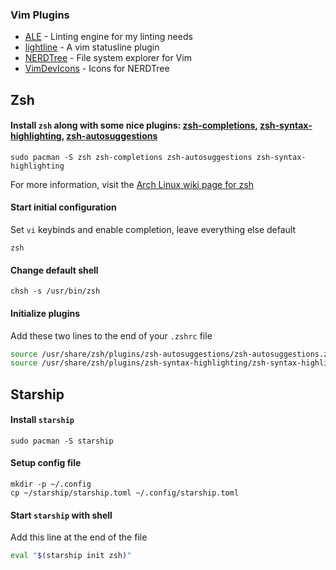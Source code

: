 ### Vim Plugins
- [ALE](https://github.com/dense-analysis/ale) - Linting engine for my linting needs
- [lightline](https://github.com/itchyny/lightline.vim) - A vim statusline plugin
- [NERDTree](https://github.com/preservim/nerdtree) - File system explorer for Vim
- [VimDevIcons](https://github.com/ryanoasis/vim-devicons) - Icons for NERDTree

## Zsh
#### Install `zsh` along with some nice plugins: [zsh-completions](https://github.com/zsh-users/zsh-completions), [zsh-syntax-highlighting](https://github.com/zsh-users/zsh-syntax-highlighting), [zsh-autosuggestions](https://github.com/zsh-users/zsh-autosuggestions)
```console
sudo pacman -S zsh zsh-completions zsh-autosuggestions zsh-syntax-highlighting
```
For more information, visit the [Arch Linux wiki page for zsh](https://wiki.archlinux.org/title/zsh#Installation)

#### Start initial configuration
Set `vi` keybinds and enable completion, leave everything else default
```console
zsh
```

#### Change default shell
```console
chsh -s /usr/bin/zsh
```

#### Initialize plugins
Add these two lines to the end of your `.zshrc` file
```zsh
source /usr/share/zsh/plugins/zsh-autosuggestions/zsh-autosuggestions.zsh
source /usr/share/zsh/plugins/zsh-syntax-highlighting/zsh-syntax-highlighting.zsh
```

## Starship
#### Install `starship`
```console
sudo pacman -S starship
```

#### Setup config file
```console
mkdir -p ~/.config
cp ~/starship/starship.toml ~/.config/starship.toml
```

#### Start `starship` with shell
Add this line at the end of the file
```zsh
eval "$(starship init zsh)"
```
